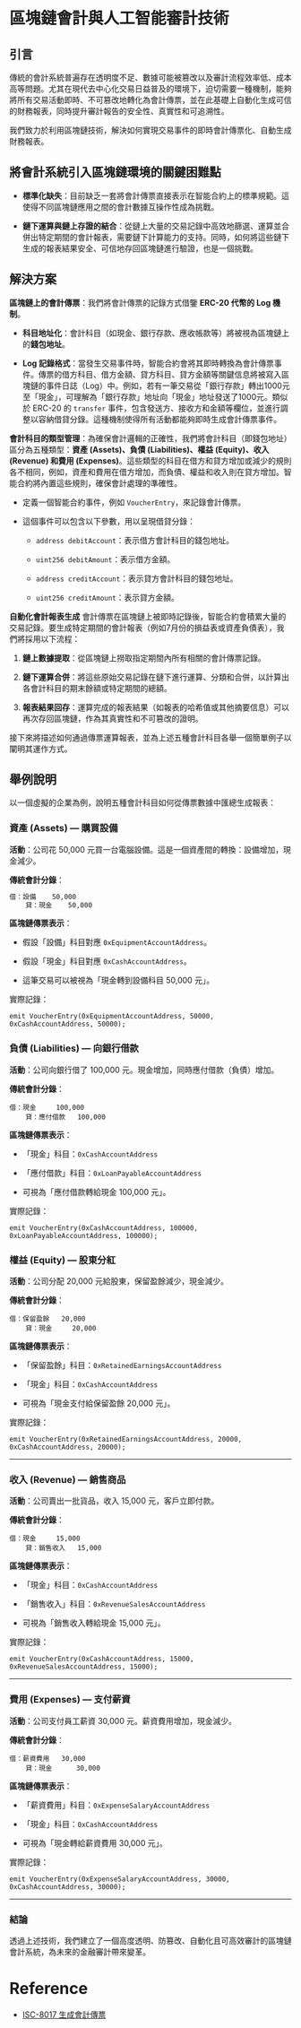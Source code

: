 # **區塊鏈會計與人工智能審計技術**

## 引言

傳統的會計系統普遍存在透明度不足、數據可能被篡改以及審計流程效率低、成本高等問題。尤其在現代去中心化交易日益普及的環境下，迫切需要一種機制，能夠將所有交易活動即時、不可篡改地轉化為會計傳票，並在此基礎上自動化生成可信的財務報表，同時提升審計報告的安全性、真實性和可追溯性。

我們致力於利用區塊鏈技術，解決如何實現交易事件的即時會計傳票化、自動生成財務報表。

## 將會計系統引入區塊鏈環境的關鍵困難點

- **標準化缺失**：目前缺乏一套將會計傳票直接表示在智能合約上的標準規範。這使得不同區塊鏈應用之間的會計數據互操作性成為挑戰。

- **鏈下運算與鏈上存證的結合**：從鏈上大量的交易記錄中高效地篩選、運算並合併出特定期間的會計報表，需要鏈下計算能力的支持。同時，如何將這些鏈下生成的報表結果安全、可信地存回區塊鏈進行驗證，也是一個挑戰。

## 解決方案

**區塊鏈上的會計傳票**：我們將會計傳票的記錄方式借鑒 **ERC-20 代幣的 Log 機制**。

- **科目地址化**：會計科目（如現金、銀行存款、應收帳款等）將被視為區塊鏈上的**錢包地址**。

- **Log 記錄格式**：當發生交易事件時，智能合約會將其即時轉換為會計傳票事件。傳票的借方科目、借方金額、貸方科目、貸方金額等關鍵信息將被寫入區塊鏈的事件日誌（Log）中。例如，若有一筆交易從「銀行存款」轉出1000元至「現金」，可理解為「銀行存款」地址向「現金」地址發送了1000元。類似於 ERC-20 的 `transfer` 事件，包含發送方、接收方和金額等欄位，並進行調整以容納借貸分錄。這種機制使得所有活動都能夠即時生成會計傳票事件。



**會計科目的類型管理**：為確保會計邏輯的正確性，我們將會計科目（即錢包地址）區分為五種類型：**資產 (Assets)、負債 (Liabilities)、權益 (Equity)、收入 (Revenue) 和費用 (Expenses)**。這些類型的科目在借方和貸方增加或減少的規則各不相同，例如，資產和費用在借方增加，而負債、權益和收入則在貸方增加。智能合約將內置這些規則，確保會計處理的準確性。

- 定義一個智能合約事件，例如 `VoucherEntry`，來記錄會計傳票。

- 這個事件可以包含以下參數，用以呈現借貸分錄：

   - `address debitAccount`：表示借方會計科目的錢包地址。

   - `uint256 debitAmount`：表示借方金額。

   - `address creditAccount`：表示貸方會計科目的錢包地址。

   - `uint256 creditAmount`：表示貸方金額。



**自動化會計報表生成** 會計傳票在區塊鏈上被即時記錄後，智能合約會積累大量的交易記錄。要生成特定期間的會計報表（例如7月份的損益表或資產負債表），我們將採用以下流程：

1. **鏈上數據提取**：從區塊鏈上撈取指定期間內所有相關的會計傳票記錄。

2. **鏈下運算合併**：將這些原始交易記錄在鏈下進行運算、分類和合併，以計算出各會計科目的期末餘額或特定期間的總額。

3. **報表結果回存**：運算完成的報表結果（如報表的哈希值或其他摘要信息）可以再次存回區塊鏈，作為其真實性和不可篡改的證明。


接下來將描述如何通過傳票運算報表，並為上述五種會計科目各舉一個簡單例子以闡明其運作方式。

## 舉例說明

以一個虛擬的企業為例，說明五種會計科目如何從傳票數據中匯總生成報表：

### **資產 (Assets) — 購買設備**

**活動**：公司花 50,000 元買一台電腦設備。這是一個資產間的轉換：設備增加，現金減少。

**傳統會計分錄**：

```bash
借：設備    50,000
    貸：現金    50,000

```

**區塊鏈傳票表示**：

- 假設「設備」科目對應 `0xEquipmentAccountAddress`。

- 假設「現金」科目對應 `0xCashAccountAddress`。

- 這筆交易可以被視為「現金轉到設備科目 50,000 元」。

實際記錄：

```
emit VoucherEntry(0xEquipmentAccountAddress, 50000, 0xCashAccountAddress, 50000);

```

### 負債 (Liabilities) — 向銀行借款

**活動**：公司向銀行借了 100,000 元。現金增加，同時應付借款（負債）增加。

**傳統會計分錄**：

```
借：現金     100,000
    貸：應付借款   100,000

```

**區塊鏈傳票表示**：

- 「現金」科目：`0xCashAccountAddress`

- 「應付借款」科目：`0xLoanPayableAccountAddress`

- 可視為「應付借款轉給現金 100,000 元」。

實際記錄：

```
emit VoucherEntry(0xCashAccountAddress, 100000, 0xLoanPayableAccountAddress, 100000);
```

### 權益 (Equity) — 股東分紅

**活動**：公司分配 20,000 元給股東，保留盈餘減少，現金減少。

**傳統會計分錄**：

```
借：保留盈餘   20,000
    貸：現金     20,000

```

**區塊鏈傳票表示**：

- 「保留盈餘」科目：`0xRetainedEarningsAccountAddress`

- 「現金」科目：`0xCashAccountAddress`

- 可視為「現金支付給保留盈餘 20,000 元」。

實際記錄：

```
emit VoucherEntry(0xRetainedEarningsAccountAddress, 20000, 0xCashAccountAddress, 20000);

```

---

### 收入 (Revenue) — 銷售商品

**活動**：公司賣出一批貨品，收入 15,000 元，客戶立即付款。

**傳統會計分錄**：

```
借：現金     15,000
    貸：銷售收入   15,000

```

**區塊鏈傳票表示**：

- 「現金」科目：`0xCashAccountAddress`

- 「銷售收入」科目：`0xRevenueSalesAccountAddress`

- 可視為「銷售收入轉給現金 15,000 元」。

實際記錄：

```
emit VoucherEntry(0xCashAccountAddress, 15000, 0xRevenueSalesAccountAddress, 15000);

```

---

### 費用 (Expenses) — 支付薪資

**活動**：公司支付員工薪資 30,000 元。薪資費用增加，現金減少。

**傳統會計分錄**：

```
借：薪資費用   30,000
    貸：現金      30,000

```

**區塊鏈傳票表示**：

- 「薪資費用」科目：`0xExpenseSalaryAccountAddress`

- 「現金」科目：`0xCashAccountAddress`

- 可視為「現金轉給薪資費用 30,000 元」。

實際記錄：

```
emit VoucherEntry(0xExpenseSalaryAccountAddress, 30000, 0xCashAccountAddress, 30000);

```

---

### 結論

透過上述技術，我們建立了一個高度透明、防篡改、自動化且可高效審計的區塊鏈會計系統，為未來的金融審計帶來變革。

# Reference

- [ISC-8017 生成會計傳票](https://mermer.com.tw/knowledge-management/20240315001)
